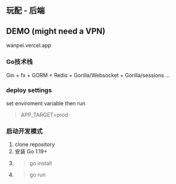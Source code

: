 ## 玩配 - 后端

## DEMO (might need a VPN)
wanpei.vercel.app


### Go技术栈
Gin + fx + GORM + Redis + Gorilla/Websocket + Gorilla/sessions ... 


### deploy settings
set enviroment variable then run 
> APP_TARGET=prod

### 启动开发模式
1. clone repository
2. 安装 Go 1.19+
3. > go install 
4. > go run
